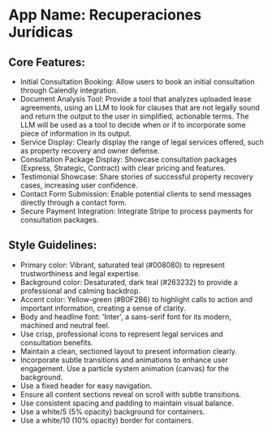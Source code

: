 # **App Name**: Recuperaciones Jurídicas

## Core Features:

- Initial Consultation Booking: Allow users to book an initial consultation through Calendly integration.
- Document Analysis Tool: Provide a tool that analyzes uploaded lease agreements, using an LLM to look for clauses that are not legally sound and return the output to the user in simplified, actionable terms. The LLM will be used as a tool to decide when or if to incorporate some piece of information in its output.
- Service Display: Clearly display the range of legal services offered, such as property recovery and owner defense.
- Consultation Package Display: Showcase consultation packages (Express, Strategic, Contract) with clear pricing and features.
- Testimonial Showcase: Share stories of successful property recovery cases, increasing user confidence.
- Contact Form Submission: Enable potential clients to send messages directly through a contact form.
- Secure Payment Integration: Integrate Stripe to process payments for consultation packages.

## Style Guidelines:

- Primary color: Vibrant, saturated teal (#008080) to represent trustworthiness and legal expertise.
- Background color: Desaturated, dark teal (#263232) to provide a professional and calming backdrop.
- Accent color: Yellow-green (#B0F2B6) to highlight calls to action and important information, creating a sense of clarity.
- Body and headline font: 'Inter', a sans-serif font for its modern, machined and neutral feel.
- Use crisp, professional icons to represent legal services and consultation benefits.
- Maintain a clean, sectioned layout to present information clearly.
- Incorporate subtle transitions and animations to enhance user engagement. Use a particle system animation (canvas) for the background.
- Use a fixed header for easy navigation.
- Ensure all content sections reveal on scroll with subtle transitions.
- Use consistent spacing and padding to maintain visual balance.
- Use a white/5 (5% opacity) background for containers.
- Use a white/10 (10% opacity) border for containers.